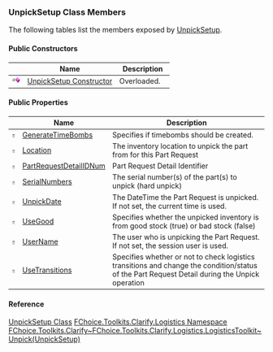 ### UnpickSetup Class Members

The following tables list the members exposed by [UnpickSetup](FChoice.Toolkits.Clarify~FChoice.Toolkits.Clarify.Logistics.UnpickSetup.md).

#### Public Constructors

|   | Name | Description |
| --- | --- | --- |
| ![Public Constructor](dotnetimages/publicConstructor.png) | [UnpickSetup Constructor](FChoice.Toolkits.Clarify~FChoice.Toolkits.Clarify.Logistics.UnpickSetup~_ctor.md) | Overloaded.    |



#### Public Properties

|   | Name | Description |
| --- | --- | --- |
| ![Public Property](dotnetimages/publicProperty.png) | [GenerateTimeBombs](FChoice.Toolkits.Clarify~FChoice.Toolkits.Clarify.Logistics.UnpickSetup~GenerateTimeBombs.md) | Specifies if timebombs should be created.   |
| ![Public Property](dotnetimages/publicProperty.png) | [Location](FChoice.Toolkits.Clarify~FChoice.Toolkits.Clarify.Logistics.UnpickSetup~Location.md) | The inventory location to unpick the part from for this Part Request   |
| ![Public Property](dotnetimages/publicProperty.png) | [PartRequestDetailIDNum](FChoice.Toolkits.Clarify~FChoice.Toolkits.Clarify.Logistics.UnpickSetup~PartRequestDetailIDNum.md) | Part Request Detail Identifier   |
| ![Public Property](dotnetimages/publicProperty.png) | [SerialNumbers](FChoice.Toolkits.Clarify~FChoice.Toolkits.Clarify.Logistics.UnpickSetup~SerialNumbers.md) | The serial number(s) of the part(s) to unpick (hard unpick)   |
| ![Public Property](dotnetimages/publicProperty.png) | [UnpickDate](FChoice.Toolkits.Clarify~FChoice.Toolkits.Clarify.Logistics.UnpickSetup~UnpickDate.md) | The DateTime the Part Request is unpicked. If not set, the current time is used.   |
| ![Public Property](dotnetimages/publicProperty.png) | [UseGood](FChoice.Toolkits.Clarify~FChoice.Toolkits.Clarify.Logistics.UnpickSetup~UseGood.md) | Specifies whether the unpicked inventory is from good stock (true) or bad stock (false)   |
| ![Public Property](dotnetimages/publicProperty.png) | [UserName](FChoice.Toolkits.Clarify~FChoice.Toolkits.Clarify.Logistics.UnpickSetup~UserName.md) | The user who is unpicking the Part Request. If not set, the session user is used.   |
| ![Public Property](dotnetimages/publicProperty.png) | [UseTransitions](FChoice.Toolkits.Clarify~FChoice.Toolkits.Clarify.Logistics.UnpickSetup~UseTransitions.md) | Specifies whether or not to check logistics transitions and change the condition/status of the Part Request Detail during the Unpick operation   |

#### Reference

[UnpickSetup Class](FChoice.Toolkits.Clarify~FChoice.Toolkits.Clarify.Logistics.UnpickSetup.md)
[FChoice.Toolkits.Clarify.Logistics Namespace](FChoice.Toolkits.Clarify~FChoice.Toolkits.Clarify.Logistics_namespace.md)
[FChoice.Toolkits.Clarify~FChoice.Toolkits.Clarify.Logistics.LogisticsToolkit~Unpick(UnpickSetup)](FChoice.Toolkits.Clarify~FChoice.Toolkits.Clarify.Logistics.LogisticsToolkit~Unpick(UnpickSetup).md)
